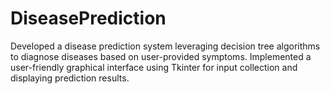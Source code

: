 # DiseasePrediction
Developed a disease prediction system leveraging decision tree algorithms to diagnose diseases based on user-provided symptoms. Implemented a user-friendly graphical interface using Tkinter for input collection and displaying prediction results. 
